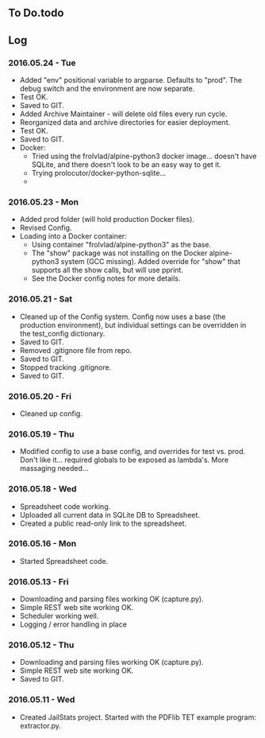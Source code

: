 ## To Do.todo


## Log

### 2016.05.24 - Tue

* Added "env" positional variable to argparse.  Defaults to "prod".  The debug switch and the environment are now separate.
* Test OK.
* Saved to GIT.
* Added Archive Maintainer - will delete old files every run cycle.
* Reorganized data and archive directories for easier deployment. 
* Test OK.
* Saved to GIT.
* Docker:
	* Tried using the frolvlad/alpine-python3 docker image... doesn't have SQLite, and there doesn't look to be an easy way to get it.  
	* Trying prolocutor/docker-python-sqlite...
	* 


### 2016.05.23 - Mon

* Added prod folder (will hold production Docker files).
* Revised Config.
* Loading into a Docker container:
	* Using container "frolvlad/alpine-python3" as the base.
	* The "show" package was not installing on the Docker alpine-python3 system (GCC missing).  Added override for "show" that supports all the show calls, but will use pprint.
	* See the Docker config notes for more details.

### 2016.05.21 - Sat

* Cleaned up of the Config system.  Config now uses a base (the production environment), but individual settings can be overridden in the test_config dictionary.
* Saved to GIT.
* Removed .gitignore file from repo.
* Saved to GIT.
* Stopped tracking .gitignore.
* Saved to GIT.

### 2016.05.20 - Fri

* Cleaned up config.

### 2016.05.19 - Thu

* Modified config to use a base config, and overrides for test vs. prod.  Don't like it... required globals to be exposed as lambda's.  More massaging needed...

### 2016.05.18 - Wed

* Spreadsheet code working.
* Uploaded all current data in SQLite DB to Spreadsheet.
* Created a public read-only link to the spreadsheet.

### 2016.05.16 - Mon

* Started Spreadsheet code.

### 2016.05.13 - Fri

* Downloading and parsing files working OK (capture.py).
* Simple REST web site working OK.
* Scheduler working well.
* Logging / error handling in place

### 2016.05.12 - Thu

* Downloading and parsing files working OK (capture.py).
* Simple REST web site working OK.
* Saved to GIT.

### 2016.05.11 - Wed

* Created JailStats project.  Started with the PDFlib TET example program: extractor.py.
